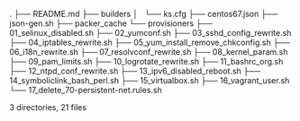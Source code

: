 .
├── README.md
├── builders
│   └── ks.cfg
├── centos67.json
├── json-gen.sh
├── packer_cache
└── provisioners
    ├── 01_selinux_disabled.sh
    ├── 02_yumconf.sh
    ├── 03_sshd_config_rewrite.sh
    ├── 04_iptables_rewrite.sh
    ├── 05_yum_install_remove_chkconfig.sh
    ├── 06_i18n_rewrite.sh
    ├── 07_resolvconf_rewrite.sh
    ├── 08_kernel_param.sh
    ├── 09_pam_limits.sh
    ├── 10_logrotate_rewrite.sh
    ├── 11_bashrc_org.sh
    ├── 12_ntpd_conf_rewrite.sh
    ├── 13_ipv6_disabled_reboot.sh
    ├── 14_symboliclink_bash_perl.sh
    ├── 15_virtualbox.sh
    ├── 16_vagrant_user.sh
    └── 17_delete_70-persistent-net.rules.sh

3 directories, 21 files
